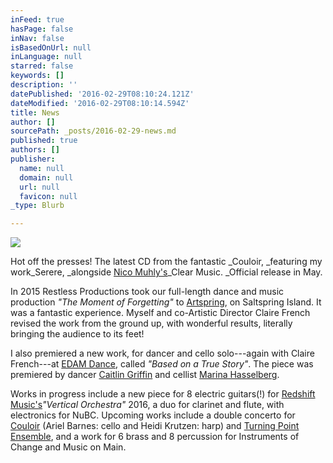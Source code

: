 ```yaml
---
inFeed: true
hasPage: false
inNav: false
isBasedOnUrl: null
inLanguage: null
starred: false
keywords: []
description: ''
datePublished: '2016-02-29T08:10:24.121Z'
dateModified: '2016-02-29T08:10:14.594Z'
title: News
author: []
sourcePath: _posts/2016-02-29-news.md
published: true
authors: []
publisher:
  name: null
  domain: null
  url: null
  favicon: null
_type: Blurb

---
```

![](https://the-grid-user-content.s3-us-west-2.amazonaws.com/770bdac5-51dc-47c0-8702-5fcc0ee40cc0.jpg)

Hot off the presses! The latest CD from the fantastic _Couloir, _featuring my work_Serere, _alongside [Nico Muhly's][0]_Clear Music. _Official release in May. 

In 2015 Restless Productions took our full-length dance and music production _"The Moment of Forgetting"_ to [Artspring][1], on Saltspring Island. It was a fantastic experience. Myself and co-Artistic Director Claire French revised the work from the ground up, with wonderful results, literally bringing the audience to its feet! 

I also premiered a new work, for dancer and cello solo---again with Claire French---at [EDAM Dance][2], called _"Based on a True Story"_. The piece was premiered by dancer [Caitlin Griffin][3] and cellist [Marina Hasselberg][4]. 

Works in progress include a new piece for 8 electric guitars(!) for [Redshift Music's][5]_"Vertical Orchestra"_ 2016, a duo for clarinet and flute, with electronics for NuBC. Upcoming works include a double concerto for [Couloir][6] (Ariel Barnes: cello and Heidi Krutzen: harp) and [Turning Point Ensemble][7], and a work for 6 brass and 8 percussion for Instruments of Change and Music on Main.

[0]: http://nicomuhly.com/
[1]: http://artspring.ca/
[2]: http://www.edamdance.org/
[3]: http://www.caitlingriffin.com/
[4]: http://marinahasselberg.com/
[5]: http://redshiftmusic.ca/
[6]: http://www.couloir.ca/
[7]: http://turningpointensemble.ca/
